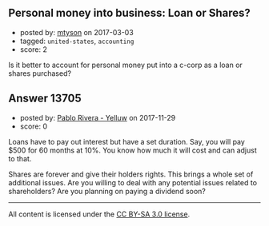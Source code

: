 ## Personal money into business: Loan or Shares?

- posted by: [mtyson](https://stackexchange.com/users/213709/mtyson) on 2017-03-03
- tagged: `united-states`, `accounting`
- score: 2

Is it better to account for personal money put into a c-corp as a loan or shares purchased?


## Answer 13705

- posted by: [Pablo Rivera - Yelluw](https://stackexchange.com/users/12380190/pablo-rivera-yelluw) on 2017-11-29
- score: 0

Loans have to pay out interest but have a set duration. Say, you will pay $500 for 60 months at 10%. You know how much it will cost and can adjust to that.

Shares are forever and give their holders rights. This brings a whole set of additional issues. Are you willing to deal with any potential issues related to shareholders? Are you planning on paying a dividend soon?



---

All content is licensed under the [CC BY-SA 3.0 license](https://creativecommons.org/licenses/by-sa/3.0/).
